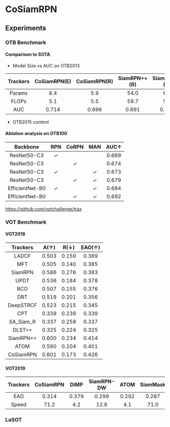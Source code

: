 # CoSiamRPN
## Experiments
### OTB Benchmark
#### Comparison to SOTA 
- Model Size vs AUC on OTB2013  

| Trackers | CoSiamRPN(E) | CoSiamRPN(R) | SiamRPN++(R) | SiamRPN++(A) | SiamFC++(G) | DaSiamRPN(A) | SiamFC(R) |
| :------: | :----------: | :----------: | :----------: | :----------: | :---------: | :----------: | :-------: |
|  Params  |     8.4      |     5.9      |     54.0     |     6.3      |    15.5     |     22.6     |    2.3    |
|  FLOPs   |     5.1      |     5.5      |     59.7     |     5.6      |    16.6     |     5.8      |    4.3    |
|   AUC    |    0.714     |    0.696     |    0.691     |    0.666     |    0.695    |    0.656     |   0.672   |

- OTB2015
  _content_ 

#### Ablation analysis  on OTB100

|    Backbone     |     RPN      |    CoRPN     |     MAN      | AUC$\uparrow$ |
| :-------------: | :----------: | :----------: | :----------: | :-----------: |
|   ResNet50-C3   | $\checkmark$ |              |              |     0.669     |
|   ResNet50-C3   |              | $\checkmark$ |              |     0.674     |
|   ResNet50-C3   | $\checkmark$ |              | $\checkmark$ |     0.673     |
|   ResNet50-C3   |              | $\checkmark$ | $\checkmark$ |     0.679     |
| EfficientNet-B0 | $\checkmark$ |              | $\checkmark$ |     0.684     |
| EfficientNet-B0 |              | $\checkmark$ | $\checkmark$ |     0.692     |

https://github.com/votchallenge/trax
### VOT Benchmark
#### VOT2018
| Trackers  | A($\uparrow$) | R($\downarrow$) | EAO($\uparrow$) |
| :-------: | :-----------: | :-------------: | :-------------: |
|   LADCF   |     0.503     |      0.159      |      0.389      |
|    MFT    |     0.505     |      0.140      |      0.385      |
|  SiamRPN  |     0.586     |      0.276      |      0.383      |
|   UPDT    |     0.536     |      0.184      |      0.378      |
|    RCO    |     0.507     |      0.155      |      0.376      |
|    DRT    |     0.519     |      0.201      |      0.356      |
| DeepSTRCF |     0.523     |      0.215      |      0.345      |
|    CPT    |     0.339     |      0.239      |      0.339      |
| SA_Siam_R |     0.337     |      0.258      |      0.337      |
|  DLST++   |     0.325     |      0.224      |      0.325      |
| SiamRPN++ |     0.600     |      0.234      |      0.414      |
|   ATOM    |     0.590     |      0.204      |      0.401      |
| CoSiamRPN |     0.601     |      0.173      |      0.426      |

#### VOT2019
| Trackers | CoSiamRPN | DiMP  | SiamRPN-DW | ATOM  | SiamMask | SiamRPN++ |  SPM  | SA_SIAM | SiamRPNX | Siamfcos | iourpn |
| :------: | :-------: | :---: | :--------: | :---: | :------: | :-------: | :---: | :-----: | :------: | :------: | :----: |
|   EAO    |   0.314   | 0.379 |   0.299    | 0.292 |  0.287   |   0.285   | 0.275 |  0.253  |  0.224   |  0.223   | 0.161  |
|  Speed   |   71.2    |  4.2  |    12.8    |  4.1  |   71.0   |   37.1    | 33.2  |  25.3   |   22.3   |   1.4    |  20.3  |


### LaSOT



